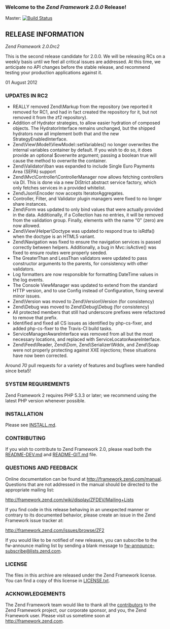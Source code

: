 ### Welcome to the *Zend Framework 2.0.0* Release!

Master: [![Build Status](https://secure.travis-ci.org/zendframework/zf2.png?branch=master)](http://travis-ci.org/zendframework/zf2)

## RELEASE INFORMATION

*Zend Framework 2.0.0rc2*

This is the second release candidate for 2.0.0. We will be releasing RCs
on a weekly basis until we feel all critical issues are addressed. At
this time, we anticipate no API changes before the stable release, and
recommend testing your production applications against it.

01 August 2012

### UPDATES IN RC2

 - REALLY removed Zend\Markup from the repository (we reported it
   removed for RC1, and had in fact created the repository for it, but
   not removed it from the zf2 repository).
 - Addition of Hydrator strategies, to allow easier hydration of
   composed objects. The HydratorInterface remains unchanged, but the
   shipped hydrators now all implement both that and the new
   StrategyEnabledInterface.
 - Zend\View\Model\ViewModel::setVariables() no longer overwrites the
   internal variables container by default. If you wish to do so, it
   does provide an optional $overwrite argument; passing a boolean true
   will cause the method to overwrite the container.
 - Zend\Validator\Iban was expanded to include Single Euro Payments Area
   (SEPA) support
 - Zend\Mvc\Controller\ControllerManager now allows fetching controllers
   via DI. This is done via a new DiStrict abstract service factory,
   which only fetches services in a provided whitelist.
 - Zend\Json\Encoder now accepts IteratorAggregates.
 - Controller, Filter, and Validator plugin managers were fixed to no
   longer share instances.
 - Zend\Form was updated to only bind values that were actually provided
   in the data. Additionally, if a Collection has no entries, it will be
   removed from the validation group. Finally, elements with the name
   "0" (zero) are now allowed.
 - Zend\View\Helper\Doctype was updated to respond true to isRdfa() when
   the doctype is an HTML5 variant.
 - Zend\Navigation was fixed to ensure the navigation services is passed
   correctly between helpers. Additionally, a bug in Mvc::isActive() was
   fixed to ensure routes were properly seeded.
 - The GreaterThan and LessThan validators were updated to pass
   constructor arguments to the parents, for consistency with other
   validators.
 - Log formatters are now responsible for formatting DateTime values in
   the log events.
 - The Console ViewManager was updated to extend from the standard HTTP
   version, and to use Config instead of Configuration, fixing several
   minor issues.
 - Zend\Version was moved to Zend\Version\Version (for consistency)
 - Zend\Debug was moved to Zend\Debug\Debug (for consistency)
 - All protected members that still had underscore prefixes were
   refactored to remove that prefix.
 - Identified and fixed all CS issues as identified by php-cs-fixer, and
   added php-cs-fixer to the Travis-CI build tasks.
 - ServiceManagerAwareInterface was removed from all but the most
   necessary locations, and replaced with ServiceLocatorAwareInterface.
 - Zend\Feed\Reader, Zend\Dom, Zend\Serializer\Wddx, and Zend\Soap were
   not properly protecting against XXE injections; these situations have
   now been corrected.

Around *70* pull requests for a variety of features and bugfixes were handled
since beta5!

### SYSTEM REQUIREMENTS

Zend Framework 2 requires PHP 5.3.3 or later; we recommend using the
latest PHP version whenever possible.

### INSTALLATION

Please see [INSTALL.md](https://github.com/zendframework/zf2/blob/master/INSTALL.md).

### CONTRIBUTING

If you wish to contribute to Zend Framework 2.0, please read both the
[README-DEV.md](https://github.com/zendframework/zf2/blob/master/README-DEV.md) and [README-GIT.md](https://github.com/zendframework/zf2/blob/master/README-GIT.md) file.

### QUESTIONS AND FEEDBACK

Online documentation can be found at http://framework.zend.com/manual.
Questions that are not addressed in the manual should be directed to the
appropriate mailing list:

http://framework.zend.com/wiki/display/ZFDEV/Mailing+Lists

If you find code in this release behaving in an unexpected manner or
contrary to its documented behavior, please create an issue in the Zend
Framework issue tracker at:

http://framework.zend.com/issues/browse/ZF2

If you would like to be notified of new releases, you can subscribe to
the fw-announce mailing list by sending a blank message to
<fw-announce-subscribe@lists.zend.com>.

### LICENSE

The files in this archive are released under the Zend Framework license.
You can find a copy of this license in [LICENSE.txt](https://github.com/zendframework/zf2/blob/master/LICENSE.txt).

### ACKNOWLEDGEMENTS

The Zend Framework team would like to thank all the [contributors](https://github.com/zendframework/zf2/contributors) to the Zend
Framework project, our corporate sponsor, and you, the Zend Framework user.
Please visit us sometime soon at http://framework.zend.com.
